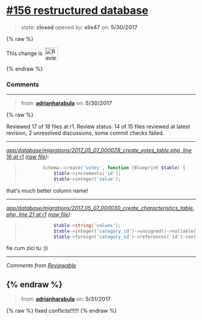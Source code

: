 # [\#156 restructured database](https://github.com/adrianharabula/condr/pull/156)

> state: **closed** opened by: **elis47** on: **5/30/2017**

{% raw %}


<!-- Reviewable:start -->
This change is [<img src="https://reviewable.io/review_button.svg" height="34" align="absmiddle" alt="Reviewable"/>](https://reviewable.io/reviews/adrianharabula/condr/156)
<!-- Reviewable:end -->

{% endraw %}


### Comments

---
> from: [**adrianharabula**](https://github.com/adrianharabula/condr/pull/156#issuecomment-304989030) on: **5/30/2017**

{% raw %}




Reviewed 17 of 18 files at r1.
Review status: 14 of 15 files reviewed at latest revision, 2 unresolved discussions, some commit checks failed.

---

*[app/database/migrations/2017_05_07_000028_create_votes_table.php, line 16 at r1](https://reviewable.io:443/reviews/adrianharabula/condr/156#-KlPtr2D3ksKMkEbVCwe:-KlPtr2D3ksKMkEbVCwf:b-1sgxkf) ([raw file](https://github.com/adrianharabula/condr/blob/b3be0a94f79af7e9a7c4c2819b53cdd63266bd3f/app/database/migrations/2017_05_07_000028_create_votes_table.php#L16)):*
> ```PHP
>         Schema::create('votes', function (Blueprint $table) {
>             $table->increments('id');
>             $table->integer('value');
> ```

that's much better column name!

---

*[app/database/migrations/2017_05_07_000030_create_characteristics_table.php, line 21 at r1](https://reviewable.io:443/reviews/adrianharabula/condr/156#-KlPtxa3V79rm2RzRg9n:-KlPtxa3V79rm2RzRg9o:brrqqim) ([raw file](https://github.com/adrianharabula/condr/blob/b3be0a94f79af7e9a7c4c2819b53cdd63266bd3f/app/database/migrations/2017_05_07_000030_create_characteristics_table.php#L21)):*
> ```PHP
>             $table->string('values');
>             $table->integer('category_id')->unsigned()->nullable();
>             $table->foreign('category_id')->references('id')->on('categories');
> ```

fie cum zici tu :))

---


*Comments from [Reviewable](https://reviewable.io:443/reviews/adrianharabula/condr/156)*
<!-- Sent from Reviewable.io -->

{% endraw %}
---
> from: [**adrianharabula**](https://github.com/adrianharabula/condr/pull/156#issuecomment-305105370) on: **5/31/2017**

{% raw %}
fixed conflicts!!!!!!
{% endraw %}
